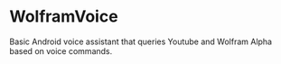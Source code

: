 # WolframVoice
Basic Android voice assistant that queries Youtube and Wolfram Alpha based on voice commands.
